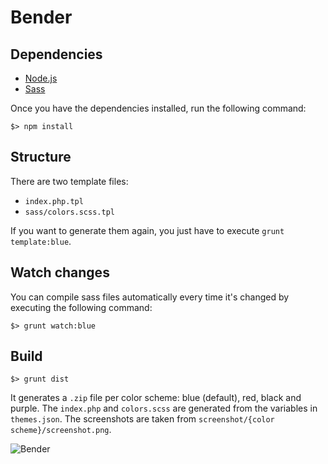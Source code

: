 # Bender

## Dependencies

* [Node.js](http://nodejs.org/)
* [Sass](http://sass-lang.com/)

Once you have the dependencies installed, run the following command:

```
$> npm install
```

## Structure

There are two template files:

* `index.php.tpl`
* `sass/colors.scss.tpl`

If you want to generate them again, you just have to execute `grunt template:blue`.

## Watch changes

You can compile sass files automatically every time it's changed by executing the following command:

```
$> grunt watch:blue
```

## Build

```
$> grunt dist
```

It generates a `.zip` file per color scheme: blue (default), red, black and purple. The `index.php` and `colors.scss` are generated from the variables in `themes.json`. The screenshots are taken from `screenshot/{color scheme}/screenshot.png`.

![Bender](http://pool.theinfosphere.org/assets/images/1/14/Bender_promo_2.jpg)